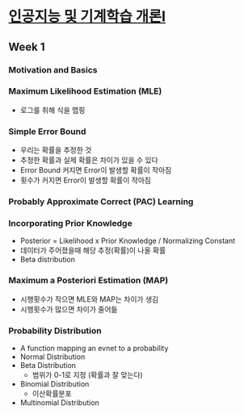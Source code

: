 # [인공지능 및 기계학습 개론Ⅰ](https://kaist.edwith.org/machinelearning1_17#)

##  Week 1

### Motivation and Basics

### Maximum Likelihood Estimation (MLE)

- 로그를 취해 식을 맵핑

### Simple Error Bound

- 우리는 확률을 추정한 것
- 추정한 확률과 실제 확률은 차이가 있을 수 있다
- Error Bound 커지면 Error이 발생할 확률이 작아짐
- 횟수가 커지면 Error이 발생할 확률이 작아짐

### Probably Approximate Correct (PAC) Learning

### Incorporating Prior Knowledge

- Posterior = Likelihood x Prior Knowledge / Normalizing Constant
- 데이터가 주어졌을때 해당 추정(확률)이 나올 확률
- Beta distribution

### Maximum a Posteriori Estimation (MAP)

- 시행횟수가 작으면 MLE와 MAP는 차이가 생김
- 시행횟수가 많으면 차이가 줄어듦

### Probability Distribution

- A function mapping an evnet to a probability
- Normal Distribution
- Beta Distribution
  - 범위가 0-1로 지정 (확률과 잘 맞는다)
- Binomial Distribution
  - 이산확률분포
- Multinomial Distribution

